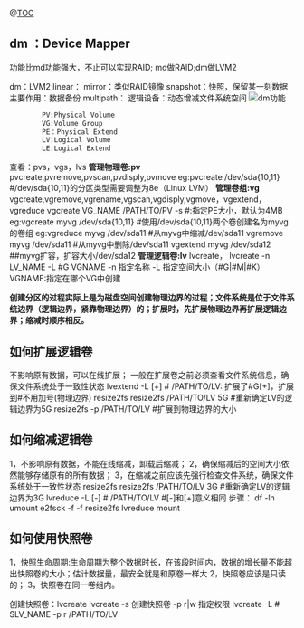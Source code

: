 ﻿@[TOC](LVM之一)
## dm ：Device Mapper
功能比md功能强大，不止可以实现RAID;
md做RAID;dm做LVM2

dm：LVM2
	linear：
	mirror：类似RAID镜像
	snapshot：快照，保留某一刻数据
		主要作用：数据备份
	multipath：
	逻辑设备：动态增减文件系统空间
	![dm功能](https://img-blog.csdnimg.cn/20190412225130283.png?x-oss-process=image/watermark,type_ZmFuZ3poZW5naGVpdGk,shadow_10,text_aHR0cHM6Ly9ibG9nLmNzZG4ubmV0L1lvdU9vcHM=,size_16,color_FFFFFF,t_70)
```1	
		PV:Physical Volume
		VG:Volume Group
		PE：Physical Extend
		LV:Logical Volume
		LE:Logical Extend
```

查看：pvs，vgs，lvs
	**管理物理卷:pv**
		pvcreate,pvremove,pvscan,pvdisply,pvmove
		eg:pvcreate /dev/sda{10,11}  #/dev/sda{10,11}的分区类型需要调整为8e（Linux LVM）
	**管理卷组:vg**
		vgcreate,vgremove,vgrename,vgscan,vgdisply,vgmove，vgextend，vgreduce
		vgcreate VG_NAME /PATH/TO/PV
			-s #:指定PE大小，默认为4MB
		eg:vgcreate myvg /dev/sda{10,11}  #使用/dev/sda{10,11}两个卷创建名为myvg的卷组
		eg:vgreduce myvg /dev/sda11  #从myvg中缩减/dev/sda11
		   vgremove myvg /dev/sda11   #从myvg中删除/dev/sda11
		vgextend myvg /dev/sda12  ##myvg扩容，扩容大小/dev/sda12
	**管理逻辑卷:lv**
		lvcreate，
		lvcreate -n LV_NAME -L #G VGNAME
		-n 指定名称
		-L 指定空间大小（#G|#M|#K）
		VGNAME:指定在哪个VG中创建


**创建分区的过程实际上是为磁盘空间创建物理边界的过程；文件系统是位于文件系统边界（逻辑边界，紧靠物理边界）的；扩展时，先扩展物理边界再扩展逻辑边界；缩减时顺序相反。**
## 如何扩展逻辑卷
不影响原有数据，可以在线扩展；
一般在扩展卷之前必须查看文件系统信息，确保文件系统处于一致性状态
lvextend 
	-L [+] # /PATH/TO/LV: 扩展了#G[+]，扩展到#不用加号(物理边界)
resize2fs
resize2fs /PATH/TO/LV 5G  #重新确定LV的逻辑边界为5G
resize2fs -p /PATH/TO/LV  #扩展到物理边界的大小

## 如何缩减逻辑卷
1，不影响原有数据，不能在线缩减，卸载后缩减；
2，确保缩减后的空间大小依然能够存储原有的所有数据；
3，在缩减之前应该先强行检查文件系统，确保文件系统处于一致性状态
resize2fs
resize2fs /PATH/TO/LV 3G   #重新确定LV的逻辑边界为3G
lvreduce -L [-] # /PATH/TO/LV   #[-]和[+]意义相同
步骤：
df -lh
umount
e2fsck -f -f
resize2fs
lvreduce
mount
## 如何使用快照卷
1，快照生命周期:生命周期为整个数据时长，在该段时间内，数据的增长量不能超出快照卷的大小；估计数据量，最安全就是和原卷一样大
2，快照卷应该是只读的；
3，快照卷在同一卷组内。

创建快照卷：lvcreate
lvcreate -s         创建快照卷
			-p r|w    指定权限
lvcreate -L # SLV_NAME -p r /PATH/TO/LV

			
